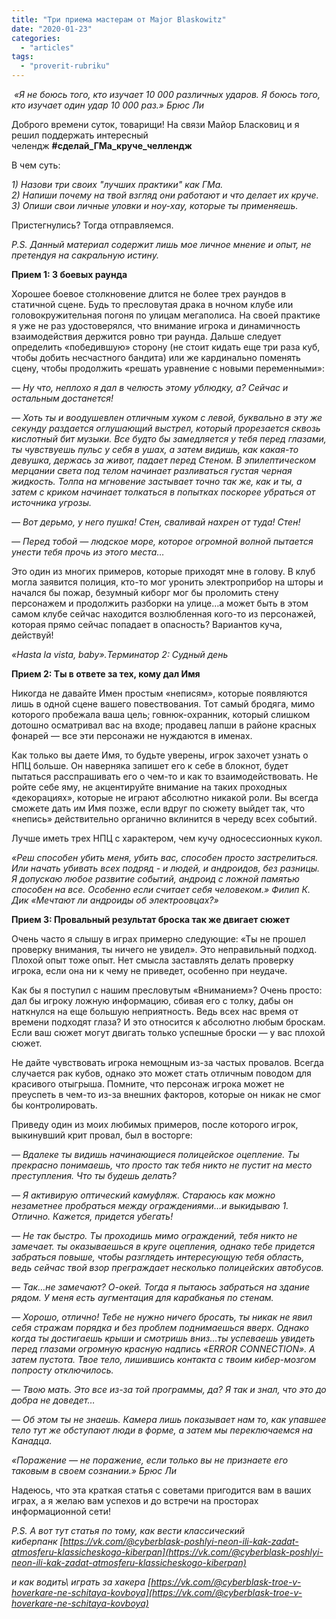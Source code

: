```yaml
---
title: "Три приема мастерам от Major Blaskowitz"
date: "2020-01-23"
categories: 
  - "articles"
tags: 
  - "proverit-rubriku"
---
```


 _«Я не боюсь того, кто изучает 10 000 различных ударов. Я боюсь того, кто изучает один удар 10 000 раз.» Брюс Ли_

Доброго времени суток, товарищи! На связи Майор Бласковиц и я решил поддержать интересный челендж **#сделай\_ГМа\_круче\_челлендж**

В чем суть:

_1) Назови три своих "лучших практики" как ГМа.  
2) Напиши почему на твой взгляд они работают и что делает их круче.  
3) Опиши свои личные уловки и ноу-хау, которые ты применяешь._

Пристегнулись? Тогда отправляемся.

_P.S. Данный материал содержит лишь мое личное мнение и опыт, не претендуя на сакральную истину._

**Прием 1: 3 боевых раунда**

Хорошее боевое столкновение длится не более трех раундов в статичной сцене. Будь то пресловутая драка в ночном клубе или головокружительная погоня по улицам мегаполиса. На своей практике я уже не раз удостоверялся, что внимание игрока и динамичность взаимодействия держится ровно три раунда. Дальше следует определить «победившую» сторону (не стоит кидать еще три раза куб, чтобы добить несчастного бандита) или же кардинально поменять сцену, чтобы продолжить «решать уравнение с новыми переменными»:

_— Ну что, неплохо я дал в челюсть этому ублюдку, а? Сейчас и остальным достанется!_

_— Хоть ты и воодушевлен отличным хуком с левой, буквально в эту же секунду раздается оглушающий выстрел, который прорезается сквозь кислотный бит музыки. Все будто бы замедляется у тебя перед глазами, ты чувствуешь пульс у себя в ушах, а затем видишь, как какая-то девушка, держась за живот, падает перед Стеном. В эпилептическом мерцании света под телом начинает разливаться густая черная жидкость. Толпа на мгновение застывает точно так же, как и ты, а затем с криком начинает толкаться в попытках поскорее убраться от источника угрозы._

_— Вот дерьмо, у него пушка! Стен, сваливай нахрен от туда! Стен!_

_— Перед тобой — людское море, которое огромной волной пытается унести тебя прочь из этого места…_

Это один из многих примеров, которые приходят мне в голову. В клуб могла заявится полиция, кто-то мог уронить электроприбор на шторы и начался бы пожар, безумный киборг мог бы проломить стену персонажем и продолжить разборки на улице…а может быть в этом самом клубе сейчас находится возлюбленная кого-то из персонажей, которая прямо сейчас попадает в опасность? Вариантов куча, действуй!

_«Hasta la vista, baby».Терминатор 2: Судный день_

**Прием 2: Ты в ответе за тех, кому дал Имя**

Никогда не давайте Имен простым «неписям», которые появляются лишь в одной сцене вашего повествования. Тот самый бродяга, мимо которого пробежала ваша цель; говнюк-охранник, который слишком дотошно осматривал вас на входе; продавец лапши в районе красных фонарей — все эти персонажи не нуждаются в именах.

Как только вы даете Имя, то будьте уверены, игрок захочет узнать о НПЦ больше. Он наверняка запишет его к себе в блокнот, будет пытаться расспрашивать его о чем-то и как то взаимодействовать. Не ройте себе яму, не акцентируйте внимание на таких проходных «декорациях», которые не играют абсолютно никакой роли. Вы всегда сможете дать им Имя позже, если вдруг по сюжету выйдет так, что «непись» действительно органично вклинится в череду всех событий.

Лучше иметь трех НПЦ с характером, чем кучу односессионных кукол.

_«Реш способен убить меня, убить вас, способен просто застрелиться. Или начать убивать всех подряд - и людей, и андроидов, без разницы. Я допускаю любое развитие событий, андроид с ложной памятью способен на все. Особенно если считает себя человеком.» Филип К. Дик «Мечтают ли андроиды об электроовцах?»_

**Прием 3: Провальный результат броска так же двигает сюжет**

Очень часто я слышу в играх примерно следующие: «Ты не прошел проверку внимания, ты ничего не увидел». Это неправильный подход. Плохой опыт тоже опыт. Нет смысла заставлять делать проверку игрока, если она ни к чему не приведет, особенно при неудаче.

Как бы я поступил с нашим пресловутым «Вниманием»? Очень просто: дал бы игроку ложную информацию, сбивая его с толку, дабы он наткнулся на еще большую неприятность. Ведь всех нас время от времени подходят глаза? И это относится к абсолютно любым броскам. Если ваш сюжет могут двигать только успешные броски — у вас плохой сюжет.

Не дайте чувствовать игрока немощным из-за частых провалов. Всегда случается рак кубов, однако это может стать отличным поводом для красивого отыгрыша. Помните, что персонаж игрока может не преуспеть в чем-то из-за внешних факторов, которые он никак не смог бы контролировать.

Приведу один из моих любимых примеров, после которого игрок, выкинувший крит провал, был в восторге:

_— Вдалеке ты видишь начинающиеся полицейское оцепление. Ты прекрасно понимаешь, что просто так тебя никто не пустит на место преступления. Что ты будешь делать?_

_— Я активирую оптический камуфляж. Стараюсь как можно незаметнее пробраться между ограждениями…и выкидываю 1. Отлично. Кажется, придется убегать!_

_— Не так быстро. Ты проходишь мимо ограждений, тебя никто не замечает. ты оказываешься в круге оцепления, однако тебе придется забраться повыше, чтобы разглядеть интересующую тебя область, ведь сейчас твой взор преграждает несколько полицейских автобусов._

_— Так…не замечают? О-окей. Тогда я пытаюсь забраться на здание рядом. У меня есть аугментация для карабканья по стенам._

_— Хорошо, отлично! Тебе не нужно ничего бросать, ты никак не явил себя стражам порядка и без проблем поднимаешься вверх. Однако когда ты достигаешь крыши и смотришь вниз…ты успеваешь увидеть перед глазами огромную красную надпись «ERROR CONNECTION». А затем пустота. Твое тело, лишившись контакта с твоим кибер-мозгом попросту отключилось._

_— Твою мать. Это все из-за той программы, да? Я так и знал, что это до добра не доведет…_

_— Об этом ты не знаешь. Камера лишь показывает нам то, как упавшее тело тут же обступают люди в форме, а затем мы переключаемся на Канадца._

_«Поражение — не поражение, если только вы не признаете его таковым в своем сознании.» Брюс Ли_

Надеюсь, что эта краткая статья с советами пригодится вам в ваших играх, а я желаю вам успехов и до встречи на просторах информационной сети!

_P.S. А вот тут статья по тому, как вести классический киберпанк [https://vk.com/@cyberblask-poshlyi-neon-ili-kak-zadat-atmosferu-klassicheskogo-kiberpan](https://vk.com/@cyberblask-poshlyi-neon-ili-kak-zadat-atmosferu-klassicheskogo-kiberpan)_

_и как водить\\ играть за хакера [https://vk.com/@cyberblask-troe-v-hoverkare-ne-schitaya-kovboya](https://vk.com/@cyberblask-troe-v-hoverkare-ne-schitaya-kovboya)_

